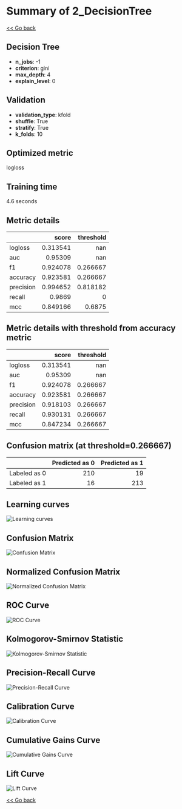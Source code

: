 # Summary of 2_DecisionTree

[<< Go back](../README.md)


## Decision Tree
- **n_jobs**: -1
- **criterion**: gini
- **max_depth**: 4
- **explain_level**: 0

## Validation
 - **validation_type**: kfold
 - **shuffle**: True
 - **stratify**: True
 - **k_folds**: 10

## Optimized metric
logloss

## Training time

4.6 seconds

## Metric details
|           |    score |   threshold |
|:----------|---------:|------------:|
| logloss   | 0.313541 |  nan        |
| auc       | 0.95309  |  nan        |
| f1        | 0.924078 |    0.266667 |
| accuracy  | 0.923581 |    0.266667 |
| precision | 0.994652 |    0.818182 |
| recall    | 0.9869   |    0        |
| mcc       | 0.849166 |    0.6875   |


## Metric details with threshold from accuracy metric
|           |    score |   threshold |
|:----------|---------:|------------:|
| logloss   | 0.313541 |  nan        |
| auc       | 0.95309  |  nan        |
| f1        | 0.924078 |    0.266667 |
| accuracy  | 0.923581 |    0.266667 |
| precision | 0.918103 |    0.266667 |
| recall    | 0.930131 |    0.266667 |
| mcc       | 0.847234 |    0.266667 |


## Confusion matrix (at threshold=0.266667)
|              |   Predicted as 0 |   Predicted as 1 |
|:-------------|-----------------:|-----------------:|
| Labeled as 0 |              210 |               19 |
| Labeled as 1 |               16 |              213 |

## Learning curves
![Learning curves](learning_curves.png)
## Confusion Matrix

![Confusion Matrix](confusion_matrix.png)


## Normalized Confusion Matrix

![Normalized Confusion Matrix](confusion_matrix_normalized.png)


## ROC Curve

![ROC Curve](roc_curve.png)


## Kolmogorov-Smirnov Statistic

![Kolmogorov-Smirnov Statistic](ks_statistic.png)


## Precision-Recall Curve

![Precision-Recall Curve](precision_recall_curve.png)


## Calibration Curve

![Calibration Curve](calibration_curve_curve.png)


## Cumulative Gains Curve

![Cumulative Gains Curve](cumulative_gains_curve.png)


## Lift Curve

![Lift Curve](lift_curve.png)



[<< Go back](../README.md)
